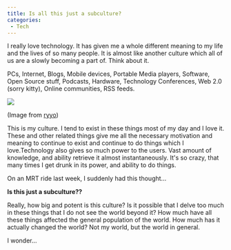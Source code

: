 ```yaml
---
title: Is all this just a subculture?
categories:
 - Tech
---
```


I really love technology. It has given me a whole different meaning to my life and the lives of so many people. It is almost like another culture which all of us are a slowly becoming a part of. Think about it.

PCs, Internet, Blogs,  Mobile devices, Portable Media players, Software, Open Source stuff, Podcasts,  Hardware, Technology Conferences, Web 2.0 (sorry kitty),  Online communities, RSS feeds.

[![](http://farm1.static.flickr.com/90/249804450_086e8c5342.jpg)][0]

(Image from [ryyo][1])

This is my culture. I tend to exist in these things most of my day and I love it. These and other related things give me all the necessary motivation and meaning to continue to exist and continue to do things which I love.Technology also gives so much power to the users. Vast amount of knowledge, and ability retrieve it almost instantaneously. It's so crazy, that many times I get drunk in its power, and ability to do things.

On an MRT ride last week, I suddenly had this thought...

**Is this just a subculture??**

Really, how big and potent is this culture? Is it possible that I delve too much in these things that I do not see the world beyond it? How much have all these things affected the general population of the world. How much has it actually changed the world? Not my world, but the world in general.

I wonder...

[0]: http://www.flickr.com/photos/ryyo/249804450/
[1]: http://www.flickr.com/photos/ryyo/
